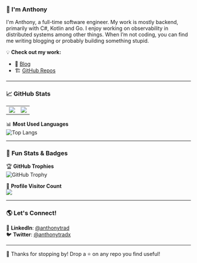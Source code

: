 ### 👋 I'm Anthony

I'm Anthony, a full-time software engineer. My work is mostly backend, primarily with C#, Kotlin and Go. I enjoy working on observability in distributed systems among other things.
When I’m not coding, you can find me writing blogging or probably building something stupid.  

💡 **Check out my work:**  
<!-- - 📺 [YouTube](https://www.youtube.com/c/your-channel)   -->
- 📜 [Blog](https://appendonlyblog.com)  
- 🏗 [GitHub Repos](https://github.com/antcompile)  

---

### 📈 **GitHub Stats**
<table>
  <tr>
    <td>
      <img src="https://github-readme-stats.vercel.app/api?username=antcompile&show_icons=true&theme=dracula" />
    </td>
    <td>
      <img src="https://streak-stats.demolab.com/?user=antcompile&theme=dracula" />
    </td>
  </tr>
</table>

📊 **Most Used Languages**  
![Top Langs](https://github-readme-stats.vercel.app/api/top-langs/?username=antcompile&layout=compact&theme=dracula)

---

### 🎯 **Fun Stats & Badges**
🏆 **GitHub Trophies**  
![GitHub Trophy](https://github-profile-trophy.vercel.app/?username=antcompile&theme=dracula)

📌 **Profile Visitor Count**  
![](https://komarev.com/ghpvc/?username=antcompile&style=flat-square&color=blue)

---

### 🌎 **Let's Connect!**
💼 **LinkedIn**: [@anthonytrad](https://linkedin.com/in/anthonytrad)  
🐦 **Twitter**: [@anthonytradx](https://twitter.com/anthonytradx)  
<!-- 📺 **YouTube**: [@your-channel](https://www.youtube.com/c/your-channel)   -->

---

🚀 Thanks for stopping by! Drop a ⭐ on any repo you find useful!
